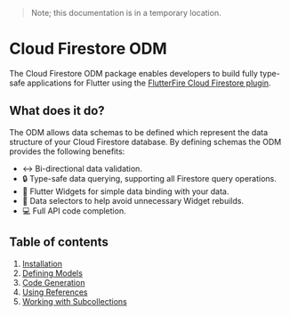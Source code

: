> Note; this documentation is in a temporary location.

# Cloud Firestore ODM

The Cloud Firestore ODM package enables developers to build fully type-safe applications for Flutter
using the [FlutterFire Cloud Firestore plugin](https://firebase.flutter.dev/docs/firestore/overview).

## What does it do?

The ODM allows data schemas to be defined which represent the data structure of your Cloud
Firestore database. By defining schemas the ODM provides the following benefits:

- ↔️ Bi-directional data validation.
- 🔒 Type-safe data querying, supporting all Firestore query operations.
- 🔄 Flutter Widgets for simple data binding with your data.
- 🎯 Data selectors to help avoid unnecessary Widget rebuilds.
- 💻 Full API code completion.

## Table of contents

1. [Installation](/installation.md)
1. [Defining Models](/defining-models.md)
1. [Code Generation](/code-generation.md)
1. [Using References](/using-references.md)
1. [Working with Subcollections](/subcollections.md)

